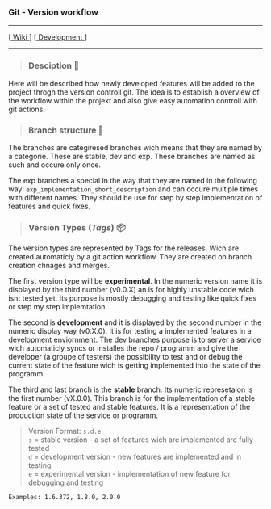 ### Git - Version workflow
---

[[ Wiki ](../../README.md)] [[ Development ](README.md)]

---

> ### Desciption 📄
Here will be described how newly developed features will be added to the project throgh the version controll git. The idea is to establish a overview of the workflow within the projekt and also give easy automation controll with git actions.

> ### Branch structure 🌲
The branches are categiresed branches wich means that they are named by a categorie. These are stable, dev and exp. These branches are named as such and occure only once.

The exp branches a special in the way that they are named in the following way: `exp_implementation_short_description` and can occure multiple times with different names. They should be use for step by step implementation of features and quick fixes.

> ### Version Types (*Tags*) 📦
The version types are represented by Tags for the releases. Wich are created automaticly by a git action workflow. They are created on branch creation chnages and merges.

The first version type will be **experimental**. In the numeric version name it is displayed by the third number (v0.0.X) an is for highly unstable code wich isnt tested yet. Its purpose is mostly debugging and testing like quick fixes or step my step implemtation.

The second is **development** and it is displayed by the second number in the numeric display way (v0.X.0). It is for testing a implemented features in a development enviornment. The dev branches purpose is to server a service wich automaticly syncs or installes the repo / programm and give the developer (a groupe of testers) the possibility to test and or debug the current state of the feature wich is getting implemented into the state of the programm.  

The third and last branch is the **stable** branch. Its numeric represetaion is the first number (vX.0.0). This branch is for the implementation of a stable feature or a set of tested and stable features. It is a representation of the production state of the service or programm.  

> Version Format: ` s.d.e `  
> `s` = stable version - a set of features wich are implemented are fully tested  
> `d` = development version - new features are implemented and in testing  
> `e` = experimental version - implementation of new feature for debugging and testing

```Examples: 1.6.372, 1.8.0, 2.0.0 ```
